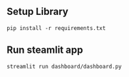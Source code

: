 
## Setup Library
```
pip install -r requirements.txt
```
## Run steamlit app
```
streamlit run dashboard/dashboard.py  
```